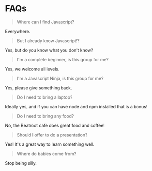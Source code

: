 # FAQs

> Where can I find Javascript?

Everywhere.

> But I already know Javascript!?

Yes, but do you know what you don't know?

> I'm a complete beginner, is this group for me?

Yes, we welcome all levels.

> I'm a Javascript Ninja, is this group for me?

Yes, please give something back.

> Do I need to bring a laptop?

Ideally yes, and if you can have node and npm installed that is a bonus!

> Do I need to bring any food?

No, the Beatroot cafe does great food and coffee!

> Should I offer to do a presentation?

Yes! It's a great way to learn something well.

> Where do babies come from?

Stop being silly.



